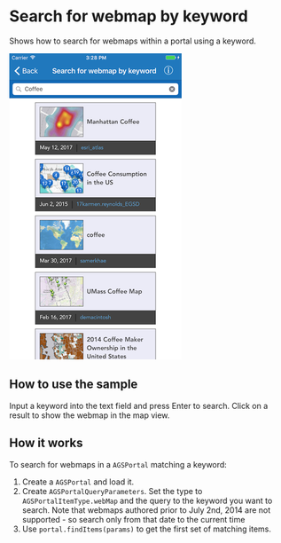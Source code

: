 <h1>Search for webmap by keyword</h1>

<p>Shows how to search for webmaps within a portal using a keyword.</p>

![](image1.png)

<h2>How to use the sample</h2>

Input a keyword into the text field and press Enter to search. Click on a result to show the webmap in the map view. 

<h2>How it works</h2>

<p>To search for webmaps in a <code>AGSPortal</code> matching a keyword:</p>
<ol>
  <li>Create a <code>AGSPortal</code> and load it.</li>
  <li>Create <code>AGSPortalQueryParameters</code>. Set the type to <code>AGSPortalItemType.webMap</code> and the 
  query to the keyword you want to search.  Note that webmaps authored prior to July 2nd, 2014 are not supported - so search only from that date to the current time</li>
  <li>Use <code>portal.findItems(params)</code> to get the first set of matching items.</li>
</ol>
